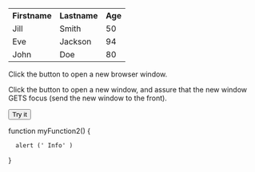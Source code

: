 
<html>
<body>

<table style="width:100%">
  <tr>
    <th>Firstname</th>
    <th>Lastname</th> 
    <th>Age</th>
  </tr>
  <tr>
    <td>Jill</td>
    <td>Smith</td>
    <td>50</td>
  </tr>
  <tr>
    <td>Eve</td>
    <td>Jackson</td>
    <td>94</td>
  </tr>
  <tr>
    <td>John</td>
    <td>Doe</td>
    <td>80</td>
  </tr>
</table>




<p>Click the button to open a new browser window.</p>

<p>Click the button to open a new window, and assure that the new window GETS focus (send the new window to the front).</p>

<button onclick="myFunction()">Try it</button>

<script>
function myFunction() {
  var myWindow = window.open("https://fr18.tentlan.com/worldmap/683/424", "", "width=500,height=500,top=100,top=100");
//  myWindow.document.write("<p>A new window!</p>");
  myWindow.moveTo(200, 200);                                  // Moves the new   
  myWindow.focus(); 
myWindow.location.replace("https://www.w3schools.com");
//myWindow.location.replace("view-source:https://www.w3schools.com");
//  alert(myWindow.document.name)
}
</script>
function myFunction2() {
 
      alert (' Info' )
}     
</script>

</body>
</html>

